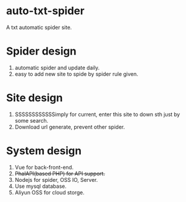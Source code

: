 # auto-txt-spider
A txt automatic spider site.

# Spider design
  1. automatic spider and update daily.
  2. easy to add new site to spide by spider rule given.

# Site design
  1. SSSSSSSSSSSSimply for current, enter this site to down sth just by some search.
  2. Download url generate, prevent other spider.

# System design
  1. Vue for back-front-end.
  2. ~~PhalAPI(based PHP) for API support.~~
  3. Nodejs for spider, OSS IO, Server.
  4. Use mysql database.
  5. Aliyun OSS for cloud storge.